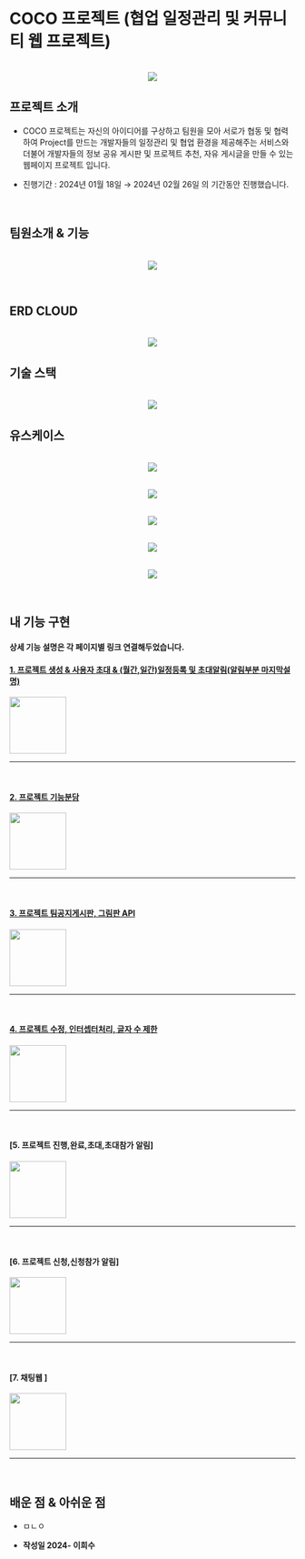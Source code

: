 # COCO 프로젝트 (협업 일정관리 및 커뮤니티 웹 프로젝트)

<p align="center">
  <br>
  <img src="./images/메인.jpg">
  <br>
</p>

## 프로젝트 소개

- COCO 프로젝트는 자신의 아이디어를 구상하고 팀원을 모아 서로가 협동 및 협력하여 Project를 만드는
  개발자들의 일정관리 및 협업 환경을 제공해주는 서비스와 더불어 개발자들의 정보 공유 게시판 및 프로젝트 추천, 자유 게시글을 만들 수 있는 웹페이지 프로젝트 입니다.


  
- 진행기간 : 2024년 01월 18일 → 2024년 02월 26일 의 기간동안 진행했습니다.

<br>

## 팀원소개 & 기능
<p align="center">
  <br>
  <img src="./images/팀원기능.jpg">
  <br>
</p>

<br>


## ERD CLOUD
<p align="center">
  <br>
  <img src="./images/ERD.jpg">
  <br>
</p>

## 기술 스택

<p align="center">
  <br>
  <img src="./images/기술스택.jpg">
  <br>
</p>

## 유스케이스
<p align="center">
  <br>
  <img src="./images/유스케이스1.jpg">
  <br>
</p>
<p align="center">
  <br>
  <img src="./images/유스케이스2.jpg">
  <br>
</p>
<p align="center">
  <br>
  <img src="./images/유스케이스3.jpg">
  <br>
</p>
<p align="center">
  <br>
  <img src="./images/유스케이스4.jpg">
  <br>
</p>
<p align="center">
  <br>
  <img src="./images/유스케이스5.jpg">
  <br>
</p>

<br>


## 내 기능 구현
#### 상세 기능 설명은 각 페이지별 링크 연결해두었습니다.
####  [1. 프로젝트 생성 & 사용자 초대 & (월간,일간)일정등록 및 초대알림(알림부분 마지막설명)](https://github.com/aa6488/Portfolio-Final-Project/wiki/%F0%9F%93%83-%EA%B8%B0%EB%8A%A5-%EC%83%81%EC%84%B8%EC%84%A4%EB%AA%85#1-%ED%94%84%EB%A1%9C%EC%A0%9D%ED%8A%B8-%EC%83%9D%EC%84%B1)

<img width="100px;" src="https://github.com/aa6488/Portfolio-Final-Project/blob/master/gif/%EC%83%9D%EC%84%B1%EC%B4%88%EB%8C%80%EC%9D%BC%EC%A0%95%EB%93%B1%EB%A1%9D2.gif"> 

<hr>

<br>

#### [2. 프로젝트 기능분담 ](https://github.com/aa6488/Portfolio-Final-Project/wiki/%F0%9F%93%83-%EA%B8%B0%EB%8A%A5-%EC%83%81%EC%84%B8%EC%84%A4%EB%AA%85#4-%ED%94%84%EB%A1%9C%EC%A0%9D%ED%8A%B8-%EA%B8%B0%EB%8A%A5%EB%B6%84%EB%8B%B4)
<img width="100px;" src="https://github.com/aa6488/Portfolio-Final-Project/blob/master/gif/%ED%94%84%EB%A1%9C%EC%A0%9D%ED%8A%B8%EA%B8%B0%EB%8A%A5%EB%B6%84%EB%8B%B4.gif"> 

<hr>

<br>

#### [3. 프로젝트 팀공지게시판, 그림판 API](https://github.com/aa6488/Portfolio-Final-Project/wiki/%F0%9F%93%83-%EA%B8%B0%EB%8A%A5-%EC%83%81%EC%84%B8%EC%84%A4%EB%AA%85#5-%ED%94%84%EB%A1%9C%EC%A0%9D%ED%8A%B8-%ED%8C%80-%EA%B3%B5%EC%A7%80%EA%B2%8C%EC%8B%9C%ED%8C%90-%EA%B7%B8%EB%A6%BC%ED%8C%90-api)
<img width="100px;" src="https://github.com/aa6488/Portfolio-Final-Project/blob/master/gif/%EA%B3%B5%EC%A7%80%EA%B7%B8%EB%A6%BC%ED%8C%90.gif"> 

<hr>

<br>

#### [4. 프로젝트 수정, 인터셉터처리, 글자 수 제한](https://github.com/aa6488/Portfolio-Final-Project/wiki/%F0%9F%93%83-%EA%B8%B0%EB%8A%A5-%EC%83%81%EC%84%B8%EC%84%A4%EB%AA%85#6-%ED%94%84%EB%A1%9C%EC%A0%9D%ED%8A%B8-%EC%88%98%EC%A0%95%EC%82%AD%EC%A0%9C-%EC%9D%B8%ED%84%B0%EC%85%89%ED%84%B0%EC%B2%98%EB%A6%AC-%EA%B8%80%EC%9E%90-%EC%88%98-%EC%A0%9C%ED%95%9C)
<img width="100px;" src="https://github.com/aa6488/Portfolio-Final-Project/blob/master/gif/%EC%88%98%EC%A0%95%EC%9D%B8%ED%84%B0%EC%85%89%ED%84%B0%EC%B2%98%EB%A6%AC.gif"> 

<hr>

<br>

#### [5. 프로젝트 진행,완료,초대,초대참가 알림]
<img width="100px;" src="https://github.com/aa6488/Portfolio-Final-Project/blob/master/gif/%EC%A7%84%ED%96%89%EC%99%84%EB%A3%8C%EC%B4%88%EB%8C%80%EC%B4%88%EB%8C%80%EC%B0%B8%EA%B0%80.gif"> 

<hr>

<br>

#### [6. 프로젝트 신청,신청참가 알림]
<img width="100px;" src="https://github.com/aa6488/Portfolio-Final-Project/blob/master/gif/%EC%8B%A0%EC%B2%AD%EC%8B%A0%EC%B2%AD%EC%B0%B8%EA%B0%80.gif"> 

<hr>

<br>

#### [7. 채팅웹 ]
<img width="100px;" src="https://github.com/aa6488/Portfolio-Final-Project/blob/master/gif/%EC%B1%84%ED%8C%85.gif"> 

<hr>

<br>


## 배운 점 & 아쉬운 점

<p align="justify">
  
-  ㅁㄴㅇ

- <strong>작성일 2024- 이희수</strong> 

</p>

<br>
